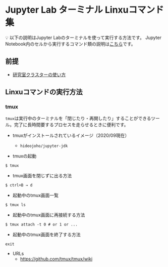 # Jupyter Lab ターミナル Linxuコマンド集

:bulb: 以下の説明はJupyter Labのターミナルを使って実行する方法です。
Jupyter Notebook内のセルから実行するコマンド類の説明は[こちら](k8s-linux-commands.md)です。

## 前提

- [研究室クラスターの使い方](README.md)

## Linxuコマンドの実行方法

### tmux

`tmux`は実行中のターミナルを「閉じたり・再開したり」することができるツール。完了に長時間要するプロセスを走らせるときに便利です。

- tmuxがインストールされているイメージ（2020/09現在）
  - `hideojoho/jupyter-jdk`

- tmuxの起動

```
$ tmux
```

- tmux画面を閉じずに出る方法

```
$ ctrl+B → d
```

- 起動中のtmux画面一覧

```
$ tmux ls
```

- 起動中のtmux画面に再接続する方法

```
$ tmux attach -t 0 # or 1 or ...
```

- 起動中のtmux画面を終了する方法

```
exit
```

- URLs
  - https://github.com/tmux/tmux/wiki
